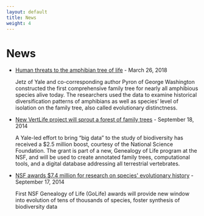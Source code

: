```yaml
---
layout: default
title: News
weight: 4
---
```


News
=================

- [Human threats to the amphibian tree of life](https://news.yale.edu/2018/03/26/human-threats-amphibian-tree-life) - March 26, 2018
	
	Jetz of Yale and co-corresponding author Pyron of George Washington constructed the first comprehensive family tree for nearly all amphibious species alive today. The researchers used the data to examine historical diversification patterns of amphibians as well as species’ level of isolation on the family tree, also called evolutionary distinctness.

- [New VertLife project will sprout a forest of family trees](http://news.yale.edu/2014/09/18/new-vertlife-project-will-sprout-forest-family-trees) - September 18, 2014

  A Yale-led effort to bring “big data” to the study of biodiversity has received a $2.5 million boost, courtesy of the National Science Foundation. The grant is part of a new, Genealogy of Life program at the NSF, and will be used to create annotated family trees, computational tools, and a digital database addressing all terrestrial vertebrates.

- [NSF awards $7.4 million for research on species' evolutionary history](https://www.nsf.gov/news/news_summ.jsp?cntn_id=132716) - September 17, 2014

  First NSF Genealogy of Life (GoLife) awards will provide new window into evolution of tens of thousands of species, foster synthesis of biodiversity data

